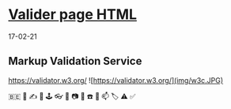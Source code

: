 # [Valider page HTML](https://www.youtube.com/watch?v=qaSFdlICoOo)
17-02-21

## Markup Validation Service
https://validator.w3.org/
![https://validator.w3.org/](img/w3c.JPG)

:belgium:
:100:
:writing_hand:
:frog:
:joystick:
:eyeglasses:
:musical_note:
:camera:
:camera_flash:
:telephone:
:e-mail:
:mailbox:
:label:
:warning:
:white_check_mark: